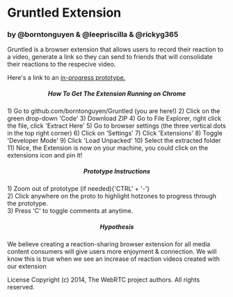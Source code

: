 # Gruntled Extension

### by @borntonguyen & @leepriscilla & @rickyg365

Gruntled is a browser extension that allows users to record their reaction to a video, generate a link so they can send to friends that will consolidate their reactions to the respecive video.

Here's a link to an [in-progress prototype.](https://projects.invisionapp.com/d/main?origin=v7#/console/21954568/465300953/comments?scrollOffset=150.5454559326172)

<h5 align="center"> How To Get The Extension Running on Chrome </h5>
1) Go to github.com/borntonguyen/Gruntled (you are here!)
2) Click on the green drop-down 'Code'
3) Download ZIP
4) Go to File Explorer, right click the file, click 'Extract Here'
5) Go to browser settings (the three vertical dots in the top right corner)
6) Click on 'Settings'
7) Click 'Extensions'
8) Toggle 'Developer Mode'
9) Click 'Load Unpacked' 
10) Select the extracted folder
11) Nice, the Extension is now on your machine, you could click on the extensions icon and pin it! 

<h5 align="center">  Prototype Instructions </h5>
1) Zoom out of prototype (if needed){'CTRL' + '-'} <br>
2) Click anywhere on the proto to highlight hotzones to progress through the prototype. <br>
3) Press 'C' to toggle comments at anytime.

<h5 align="center">  Hypothesis </h5>

We believe creating a reaction-sharing browser extension for all media content consumers will give users more enjoyment & connection.
We will know this is true when we see an increase of reaction videos created with our extension

License 
Copyright (c) 2014, The WebRTC project authors. All rights reserved.

